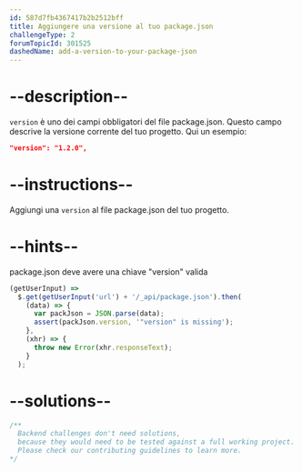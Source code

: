 ```yaml
---
id: 587d7fb4367417b2b2512bff
title: Aggiungere una versione al tuo package.json
challengeType: 2
forumTopicId: 301525
dashedName: add-a-version-to-your-package-json
---
```


# --description--

`version` è uno dei campi obbligatori del file package.json. Questo campo descrive la versione corrente del tuo progetto. Qui un esempio:

```json
"version": "1.2.0",
```

# --instructions--

Aggiungi una `version` al file package.json del tuo progetto.

# --hints--

package.json deve avere una chiave "version" valida

```js
(getUserInput) =>
  $.get(getUserInput('url') + '/_api/package.json').then(
    (data) => {
      var packJson = JSON.parse(data);
      assert(packJson.version, '"version" is missing');
    },
    (xhr) => {
      throw new Error(xhr.responseText);
    }
  );
```

# --solutions--

```js
/**
  Backend challenges don't need solutions, 
  because they would need to be tested against a full working project. 
  Please check our contributing guidelines to learn more.
*/
```
